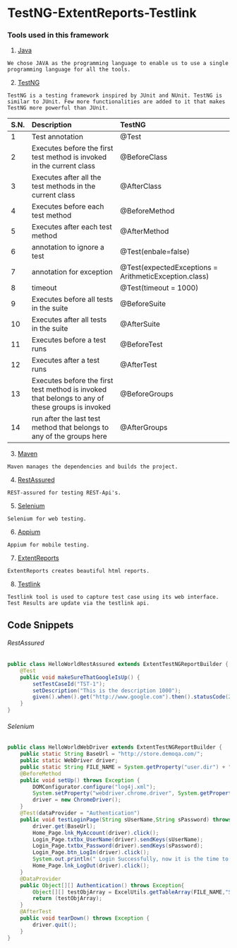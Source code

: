 # TestNG-ExtentReports-Testlink
### Tools used in this framework
1. [Java](https://www.java.com/en/)
```
We chose JAVA as the programming language to enable us to use a single programming language for all the tools.
```
2. [TestNG](http://testng.org/doc/)
```
TestNG is a testing framework inspired by JUnit and NUnit. TestNG is similar to JUnit. Few more functionalities are added to it that makes TestNG more powerful than JUnit.
```
| S.N.	| Description                                                                                      | TestNG                                               |
|-------|:-------------------------------------------------------------------------------------------------|:-----------------------------------------------------|
| 1   	| Test annotation	                                                                               | @Test                                                |
| 2   	| Executes before the first test method is invoked in the current class                            | @BeforeClass                                         |
| 3   	| Executes after all the test methods in the current class	                                       | @AfterClass                                          |
| 4   	| Executes before each test method	                                                               | @BeforeMethod                                        |
| 5   	| Executes after each test method	                                                               | @AfterMethod                                         |
| 6   	| annotation to ignore a test	                                                                   | @Test(enbale=false)                                  |
| 7   	| annotation for exception	                                                                       | @Test(expectedExceptions = ArithmeticException.class)|
| 8   	| timeout	                                                                                       | @Test(timeout = 1000)                                |
| 9   	| Executes before all tests in the suite 	                                                       | @BeforeSuite                                         |
| 10  	| Executes after all tests in the suite	                                                           | @AfterSuite                                          |
| 11  	| Executes before a test runs	                                                                   | @BeforeTest                                          |
| 12  	| Executes after a test runs                                                                       | @AfterTest                                           |
| 13  	| Executes before the first test method is invoked that belongs to any of these groups is invoked  | @BeforeGroups                                        |
| 14  	| run after the last test method that belongs to any of the groups here	                           | @AfterGroups                                         |
3. [Maven](https://maven.apache.org/)
```
Maven manages the dependencies and builds the project.
```
4. [RestAssured](http://rest-assured.io/)
```
REST-assured for testing REST-Api's.
```
5. [Selenium](http://www.seleniumhq.org/)
```
Selenium for web testing.
```
6. [Appium](http://appium.io/)
```
Appium for mobile testing.
```
7. [ExtentReports](http://extentreports.com/)
```
ExtentReports creates beautiful html reports.
```
8. [Testlink](http://www.testlink.org/)
```
Testlink tool is used to capture test case using its web interface. Test Results are update via the testlink api.
```

## Code Snippets
###### RestAssured
```java
public class HelloWorldRestAssured extends ExtentTestNGReportBuilder {
    @Test
    public void makeSureThatGoogleIsUp() {
        setTestCaseId("TST-1");
        setDescription("This is the description 1000");
        given().when().get("http://www.google.com").then().statusCode(200);
    }
}
```
###### Selenium
```java
public class HelloWorldWebDriver extends ExtentTestNGReportBuilder {
    public static String BaseUrl = "http://store.demoqa.com/";
    public static WebDriver driver;
    public static String FILE_NAME = System.getProperty("user.dir") + "/src/test/data/login_details.xlsx";
    @BeforeMethod
    public void setUp() throws Exception {
        DOMConfigurator.configure("log4j.xml");
        System.setProperty("webdriver.chrome.driver", System.getProperty("user.dir")+"/src/test/lib/chromedriver_2.29.exe");
        driver = new ChromeDriver();
    }
    @Test(dataProvider = "Authentication")
    public void testLoginPage(String sUserName,String sPassword) throws Exception {
        driver.get(BaseUrl);
        Home_Page.lnk_MyAccount(driver).click();
        Login_Page.txtbx_UserName(driver).sendKeys(sUserName);
        Login_Page.txtbx_Password(driver).sendKeys(sPassword);
        Login_Page.btn_LogIn(driver).click();
        System.out.println(" Login Successfully, now it is the time to Log Off buddy.");
        Home_Page.lnk_LogOut(driver).click();
    }
    @DataProvider
    public Object[][] Authentication() throws Exception{
        Object[][] testObjArray = ExcelUtils.getTableArray(FILE_NAME,"Sheet1");
        return (testObjArray);
    }
    @AfterTest
    public void tearDown() throws Exception {
        driver.quit();
    }
}
```